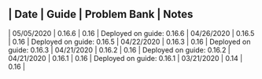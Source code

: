 | Date       |    Guide    |    Problem Bank    | Notes
--------------------------------------------------------
| 05/05/2020 |    0.16.6   |    0.16            | Deployed on guide: 0.16.6
| 04/26/2020 |    0.16.5   |    0.16            | Deployed on guide: 0.16.5
| 04/22/2020 |    0.16.3   |    0.16            | Deployed on guide: 0.16.3
| 04/21/2020 |    0.16.2   |    0.16            | Deployed on guide: 0.16.2
| 04/21/2020 |    0.16.1   |    0.16            | Deployed on guide: 0.16.1
| 03/21/2020 |    0.14     |    0.16            |